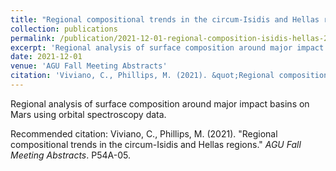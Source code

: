 ```yaml
---
title: "Regional compositional trends in the circum-Isidis and Hellas regions"
collection: publications
permalink: /publication/2021-12-01-regional-composition-isidis-hellas-2021
excerpt: 'Regional analysis of surface composition around major impact basins on Mars using orbital spectroscopy data.'
date: 2021-12-01
venue: 'AGU Fall Meeting Abstracts'
citation: 'Viviano, C., Phillips, M. (2021). &quot;Regional compositional trends in the circum-Isidis and Hellas regions.&quot; <i>AGU Fall Meeting Abstracts</i>. P54A-05.'
---
```

Regional analysis of surface composition around major impact basins on Mars using orbital spectroscopy data.

Recommended citation: Viviano, C., Phillips, M. (2021). "Regional compositional trends in the circum-Isidis and Hellas regions." <i>AGU Fall Meeting Abstracts</i>. P54A-05.